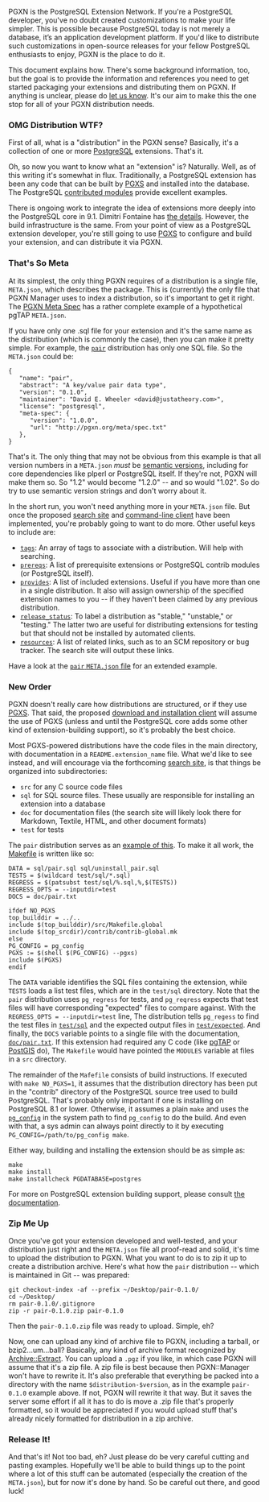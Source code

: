 PGXN is the PostgreSQL Extension Network. If you're a PostgreSQL developer, you've no doubt created customizations to make your life simpler. This is possible because PostgreSQL today is not merely a database, it’s an application development platform. If you'd like to distribute such customizations in open-source releases for your fellow PostgreSQL enthusiasts to enjoy, PGXN is the place to do it.

This document explains how. There's some background information, too, but the goal is to provide the information and references you need to get started packaging your extensions and distributing them on PGXN. If anything is unclear, please do [let us know](/contact). It's our aim to make this the one stop for all of your PGXN distribution needs.

### OMG Distribution WTF? ###

First of all, what is a "distribution" in the PGXN sense? Basically, it's a collection of one or more [PostgreSQL](http://www.postgresql.org/) extensions. That's it.

Oh, so now you want to know what an "extension" is? Naturally. Well, as of this writing it's somewhat in flux. Traditionally, a PostgreSQL extension has been any code that can be built by [PGXS](http://www.postgresql.org/docs/current/static/xfunc-c.html#XFUNC-C-PGXS) and installed into the database. The PostgreSQL [contributed modules](http://www.postgresql.org/docs/current/static/contrib.html) provide excellent examples.

There is ongoing work to integrate the idea of extensions more deeply into the PostgreSQL core in 9.1. Dimitri Fontaine has [the details](http://blog.tapoueh.org/blog.dim.html#%20Introducing%20Extensions). However, the build infrastructure is the same. From your point of view as a PostgreSQL extension developer, you're still going to use [PGXS](http://www.postgresql.org/docs/current/static/xfunc-c.html#XFUNC-C-PGXS) to configure and build your extension, and can distribute it via PGXN.

### That's So Meta ###

At its simplest, the only thing PGXN requires of a distribution is a single file, `META.json`, which describes the package. This is (currently) the only file that PGXN Manager uses to index a distribution, so it's important to get it right. The [PGXN Meta Spec](http://pgxn.org/spec/) has a rather complete example of a hypothetical pgTAP `META.json`. 

If you have only one .sql file for your extension and it's the same name as the distribution (which is commonly the case), then you can make it pretty simple. For example, the [`pair`](http://master.pgxn.org/dist/pair/) distribution has only one SQL file. So the `META.json` could be:

    {
       "name": "pair",
       "abstract": "A key/value pair data type",
       "version": "0.1.0",
       "maintainer": "David E. Wheeler <david@justatheory.com>",
       "license": "postgresql",
       "meta-spec": {
          "version": "1.0.0",
          "url": "http://pgxn.org/meta/spec.txt"
       },
    }
    
That's it. The only thing that may not be obvious from this example is that all version numbers in a `META.json` *must* be [semantic versions](http://semver.org/), including for core dependencies like plperl or PostgreSQL itself. If they're not, PGXN will make them so. So "1.2" would become "1.2.0" -- and so would "1.02". So do try to use semantic version strings and don't worry about it.

In the short run, you won't need anything more in your `META.json` file. But once the proposed [search site](http://wiki.postgresql.org/wiki/PGXN#Search_Site) and [command-line client](http://wiki.postgresql.org/wiki/PGXN#PGXN_Client) have been implemented, you're probably going to want to do more. Other useful keys to include are:

* [`tags`](http://pgxn.org/spec/#tags): An array of tags to associate with a distribution. Will help with searching.
* [`prereqs`](http://pgxn.org/spec/#prereqs): A list of prerequisite extensions or PostgreSQL contrib modules (or PostgreSQL itself).
* [`provides`](http://pgxn.org/spec/#provides): A list of included extensions. Useful if you have more than one in a single distribution. It also will assign ownership of the specified extension names to you -- if they haven't been claimed by any previous distribution.
* [`release_status`](http://pgxn.org/spec/#release_status): To label a distribution as "stable," "unstable," or "testing." The latter two are useful for distributing extensions for testing but that should not be installed by automated clients.
* [`resources`](http://pgxn.org/spec/#resources): A list of related links, such as to an SCM repository or bug tracker. The search site will output these links.

Have a look at the [`pair` `META.json` file](http://github.com/theory/kv-pair/blob/master/META.json) for an extended example.

### New Order ###

PGXN doesn't really care how distributions are structured, or if they use [PGXS](http://www.postgresql.org/docs/current/static/xfunc-c.html#XFUNC-C-PGXS). That said, the proposed [download and installation client](http://wiki.postgresql.org/wiki/PGXN#PGXN_Client) will assume the use of PGXS (unless and until the PostgreSQL core adds some other kind of extension-building support), so it's probably the best choice.

Most PGXS-powered distributions have the code files in the main directory, with documentation in a `README.extension_name` file. What we'd like to see instead, and will encourage via the forthcoming [search site](http://wiki.postgresql.org/wiki/PGXN#Search_Site), is that things be organized into subdirectories:

* `src` for any C source code files
* `sql` for SQL source files. These usually are responsible for installing an extension into a database
* `doc` for documentation files (the search site will likely look there for Markdown, Textile, HTML, and other document formats)
* `test` for tests

The `pair` distribution serves as an [example of this](http://github.com/theory/kv-pair/blob/). To make it all work, the [Makefile](http://github.com/theory/kv-pair/blob/master/Makefile) is written like so:

    DATA = sql/pair.sql sql/uninstall_pair.sql
    TESTS = $(wildcard test/sql/*.sql)
    REGRESS = $(patsubst test/sql/%.sql,%,$(TESTS))
    REGRESS_OPTS = --inputdir=test
    DOCS = doc/pair.txt

    ifdef NO_PGXS
    top_builddir = ../..
    include $(top_builddir)/src/Makefile.global
    include $(top_srcdir)/contrib/contrib-global.mk
    else
    PG_CONFIG = pg_config
    PGXS := $(shell $(PG_CONFIG) --pgxs)
    include $(PGXS)
    endif

The `DATA` variable identifies the SQL files containing the extension, while `TESTS` loads a list test files, which are in the `test/sql` directory. Note that the `pair` distribution uses `pg_regress` for tests, and `pg_reqress` expects that test files will have corresponding "expected" files to compare against. With the `REGRESS_OPTS = --inputdir=test` line, The distribution tells `pg_regess` to find the test files in [`test/sql`](http://github.com/theory/kv-pair/tree/master/test/sql/) and the expected output files in [`test/expected`](http://github.com/theory/kv-pair/tree/master/test/expected/). And finally, the `DOCS` variable points to a single file with the documentation, [`doc/pair.txt`](http://github.com/theory/kv-pair/blob/master/doc/pair.txt). If this extension had required any C code (like [pgTAP](http://pgtap.org/) or [PostGIS](http://postgis.org/) do), The `Makefile` would have pointed the `MODULES` variable at files in a `src` directory.

The remainder of the `Mafefile` consists of build instructions. If executed with `make NO_PGXS=1`, it assumes that the distribution directory has been put in the "contrib" directory of the PostgreSQL source tree used to build PostgreSQL. That's probably only important if one is installing on PostgreSQL 8.1 or lower. Otherwise, it assumes a plain `make` and uses the [`pg_config`](http://www.postgresql.org/docs/current/static/app-pgconfig.html) in the system path to find `pg_config` to do the build. And even with that, a sys admin can always point directly to it by executing `PG_CONFIG=/path/to/pg_config make`.

Either way, building and installing the extension should be as simple as:

    make
    make install
    make installcheck PGDATABASE=postgres

For more on PostgreSQL extension building support, please consult [the documentation](http://www.postgresql.org/docs/9/static/xfunc-c.html#XFUNC-C-PGXS).

### Zip Me Up ###

Once you've got your extension developed and well-tested, and your distribution just right and the `META.json` file all proof-read and solid, it's time to upload the distribution to PGXN. What you want to do is to zip it up to create a distribution archive. Here's what how the `pair` distribution -- which is maintained in Git -- was prepared:

    git checkout-index -af --prefix ~/Desktop/pair-0.1.0/
    cd ~/Desktop/
    rm pair-0.1.0/.gitignore
    zip -r pair-0.1.0.zip pair-0.1.0

Then the `pair-0.1.0.zip` file was ready to upload. Simple, eh?

Now, one can upload any kind of archive file to PGXN, including a tarball, or bzip2…um…ball? Basically, any kind of archive format recognized by [Archive::Extract](http://search.cpan.org/perldoc?Archive::Extract). You can upload a `.pgz` if you like, in which case PGXN will assume that it's a zip file. A zip file is best because then PGXN::Manager won't have to rewrite it. It's also preferable that everything be packed into a directory with the name `$distribution-$version`, as in the example `pair-0.1.0` example above. If not, PGXN will rewrite it that way. But it saves the server some effort if all it has to do is move a .zip file that's properly formatted, so it would be appreciated if you would upload stuff that's already nicely formatted for distribution in a zip archive.

### Release It! ###

And that's it! Not too bad, eh? Just please do be very careful cutting and pasting examples. Hopefully we'll be able to build things up to the point where a lot of this stuff can be automated (especially the creation of the `META.json`), but for now it's done by hand. So be careful out there, and good luck!

